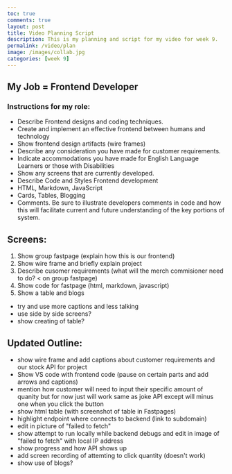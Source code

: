 ```yaml
---
toc: true
comments: true
layout: post
title: Video Planning Script
description: This is my planning and script for my video for week 9.
permalink: /video/plan
image: /images/collab.jpg
categories: [week 9]
---
```


## My Job = Frontend Developer

### Instructions for my role:

- Describe Frontend designs and coding techniques.
- Create and implement an effective frontend between humans and technology
- Show frontend design artifacts (wire frames)
- Describe any consideration you have made for customer requirements.
- Indicate accommodations you have made for English Language Learners or those with Disabilities
- Show any screens that are currently developed.
- Describe Code and Styles Frontend development
- HTML, Markdown, JavaScript
- Cards, Tables, Blogging
- Comments. Be sure to illustrate developers comments in code and how this will facilitate current and future understanding of the key portions of system.


## Screens:
1. Show group fastpage (explain how this is our frontend)
2. Show wire frame and briefly explain project
3. Describe cusomer requirements (what will the merch commisioner need to do? < on group fastpage)
4. Show code for fastpage (html, markdown, javascript) 
5. Show a table and blogs

- try and use more captions and less talking
- use side by side screens?
- show creating of table?

## Updated Outline:
- show wire frame and add captions about customer requirements and our stock API for project
- Show VS code with frontend code (pause on certain parts and add arrows and captions)
-  mention how customer will need to input their specific amount of quanity but for now just will work same as joke API except will minus one when you click the button
- show html table (with screenshot of table in Fastpages)
- highlight endpoint where connects to backend (link to subdomain)
- edit in picture of "failed to fetch"
- show attempt to run locally while backend debugs and edit in image of "failed to fetch" with local IP address
- show progress and how API shows up 
- add screen recording of attemting to click quantity (doesn't work)
- show use of blogs?
